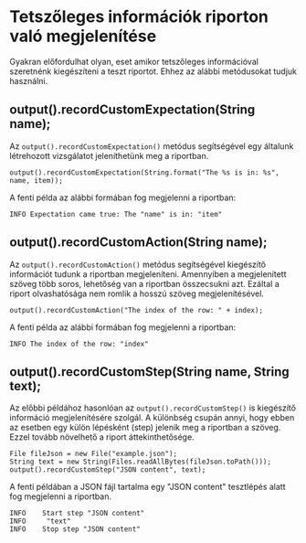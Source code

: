 # Tetszőleges információk riporton való megjelenítése

Gyakran előfordulhat olyan, eset amikor tetszőleges információval szeretnénk kiegészíteni a teszt riportot. Ehhez az alábbi metódusokat tudjuk használni. 

## output().recordCustomExpectation(String name);

Az `output().recordCustomExpectation()` metódus segítségével egy általunk létrehozott vizsgálatot jeleníthetünk meg a riportban.

```
output().recordCustomExpectation(String.format("The %s is in: %s", name, item));
```

A fenti példa az alábbi formában fog megjelenni a riportban:

`INFO Expectation came true: The "name" is in: "item"`

## output().recordCustomAction(String name);

Az `output().recordCustomAction()` metódus segítségével kiegészítő információt tudunk a riportban megjeleníteni. Amennyiben a megjelenített szöveg több soros, lehetőség van a riportban összecsukni azt. Ezáltal a riport olvashatósága nem romlik a hosszú szöveg megjelenítésével.

```
output().recordCustomAction("The index of the row: " + index);
```

A fenti példa az alábbi formában fog megjelenni a riportban:

`INFO The index of the row: "index"`

## output().recordCustomStep(String name, String text);

Az előbbi példához hasonlóan az  `output().recordCustomStep()` is kiegészítő információ megjelenítésére szolgál. A különbség csupán annyi, hogy ebben az esetben egy külön lépésként (step) jelenik meg a riportban a szöveg. Ezzel tovább növelhető a riport áttekinthetősége.

```
File fileJson = new File("example.json");
String text = new String(Files.readAllBytes(fileJson.toPath()));
output().recordCustomStep("JSON content", text);
```

A fenti példában a JSON fájl tartalma egy "JSON content" tesztlépés alatt fog megjelenni a riportban.

```
INFO 	Start step "JSON content"
INFO     "text"    
INFO    Stop step "JSON content"
```